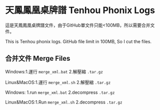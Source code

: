 # 天鳳鳳凰桌牌譜 Tenhou Phonix Logs

這是天鳳鳳凰桌牌譜文件，由于GitHub單文件只能<100MB，所以需要合并文件。

This is Tenhou phonix logs. GitHub file limit in 100MB, So I cut the files.

## 合并文件 Merge Files

Windows:1.運行 `merge_xml.bat`  2.解壓縮 `.tar.gz`

Linux&MacOS:1.運行 `merge_xml.sh`  2.解壓縮 `.tar.gz`

Windows: 1.run `merge_xml.bat`  2.decompress `.tar.gz`

Linux&MacOS:1.Run `merge_xml.sh`  2.decompress `.tar.gz`